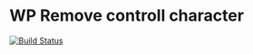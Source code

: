 # WP Remove controll character

[![Build
Status](https://travis-ci.org/ackintosh/wp-remove-control-character.svg?branch=master)](https://travis-ci.org/ackintosh/wp-remove-control-character)
